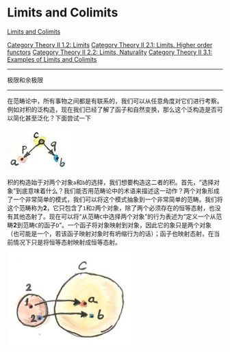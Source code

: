 # Limits and Colimits

[Limits and Colimits](https://bartoszmilewski.com/2015/04/15/limits-and-colimits/)

[Category Theory II 1.2: Limits](https://www.youtube.com/watch?v=sx8FELiIPg8&list=PLbgaMIhjbmElia1eCEZNvsVscFef9m0dm&index=2)
[Category Theory II 2.1: Limits, Higher order functors](https://www.youtube.com/watch?v=9Qt664lfDRE&list=PLbgaMIhjbmElia1eCEZNvsVscFef9m0dm&index=3)
[Category Theory II 2.2: Limits, Naturality](https://www.youtube.com/watch?v=1AOHbF6Ex8E&list=PLbgaMIhjbmElia1eCEZNvsVscFef9m0dm&index=4)
[Category Theory II 3.1: Examples of Limits and Colimits](https://www.youtube.com/watch?v=TtvVHokhSoM&list=PLbgaMIhjbmElia1eCEZNvsVscFef9m0dm&index=5)

---

极限和余极限

---

在范畴论中，所有事物之间都是有联系的，我们可以从任意角度对它们进行考察。例如对积的泛构造，现在我们已经了解了函子和自然变换，那么这个泛构造是否可以简化甚至泛化？下面尝试一下

![](../img/part-2/2.productpattern.jpg)

积的构造始于对两个对象`a`和`b`的选择，我们想要构造这二者的积。首先，“选择对象”到底意味着什么？我们能否用范畴论中的术语来描述这一动作？两个对象形成了一个非常简单的模式，我们可以将这个模式抽象到一个非常简单的范畴。我们将这个范畴称为**2**，它只包含了`1`和`2`两个对象，除了两个必须存在的恒等态射，也没有其他态射了。现在可以将“从范畴`C`中选择两个对象”的行为表述为“定义一个从范畴**2**到范畴`C`的函子`D`”。一个函子将对象映射到对象，因此它的象只是两个对象（也可能是一个，若该函子映射对象时有坍缩行为的话）；函子也映射态射，在当前情况下只是将恒等态射映射成恒等态射。

![](../img/part-2/2.two.jpg)